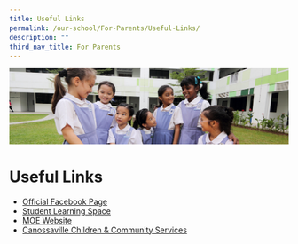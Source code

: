 ```yaml
---
title: Useful Links
permalink: /our-school/For-Parents/Useful-Links/
description: ""
third_nav_title: For Parents
---
```

![](/images/Useful%20Links.jpg)

Useful Links
============


*   [Official Facebook Page](https://www.facebook.com/SACPS.OFFICIAL)
*   [Student Learning Space](https://vle.learning.moe.edu.sg/login)
*   [MOE Website](https://www.moe.gov.sg/)
*   [Canossaville Children & Community Services](https://www.cch.org.sg/)